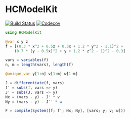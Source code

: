 # HCModelKit

[![Build Status](https://travis-ci.com/JuliaHomotopyContinuation/HCModelKit.jl.svg?branch=master)](https://travis-ci.com/JuliaHomotopyContinuation/HCModelKit.jl)
[![Codecov](https://codecov.io/gh/JuliaHomotopyContinuation/HCModelKit.jl/branch/master/graph/badge.svg)](https://codecov.io/gh/JuliaHomotopyContinuation/HCModelKit.jl)


```julia
using HCModelKit

@var x y z
f = [(0.3 * x^2 + 0.5z + 0.3x + 1.2 * y^2 - 1.1)^2 +
    (0.7 * (y - 0.5x)^2 + y + 1.2 * z^2 - 1)^2 - 0.3]

vars = variables(f)
n, m = length(vars), length(f)

@unique_var y[1:n] v[1:m] w[1:m]

J = differentiate(f, vars)
f′ = subs(f, vars => y)
J′ = subs(J, vars => y)
Nx = (vars - y) - J' * v
Ny = (vars - y) - J′' * w

F = compile(System([f; f′; Nx; Ny], [vars; y; v; w]))
```
